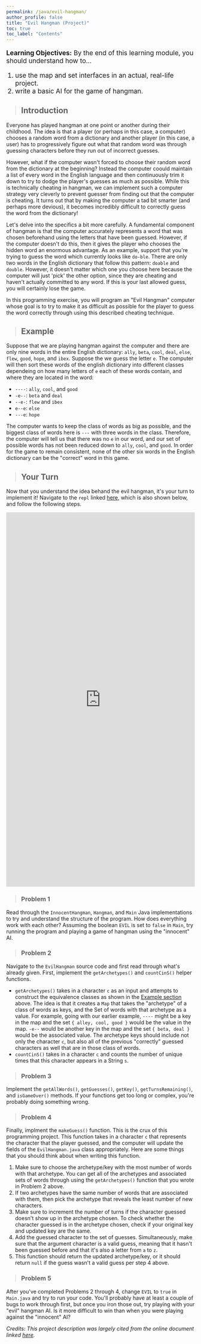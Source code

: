 ```yaml
---
permalink: /java/evil-hangman/
author_profile: false
title: "Evil Hangman (Project)"
toc: true
toc_label: "Contents"
---
```


<div class="notice--info">
<p style="font-size:13pt"><strong>Learning Objectives:</strong> By the end of this learning module, you should understand how to...</p>
<ol>
  <li style="font-size:13pt">use the map and set interfaces in an actual, real-life project.</li>
  <li style="font-size:13pt">write a basic AI for the game of hangman.</li>
</ol>
</div>

> ## Introduction

Everyone has played hangman at one point or another during their childhood. The idea is that a player (or perhaps in this case, a computer) chooses a random word from a dictionary and another player (in this case, a user) has to progressively figure out what that random word was through guessing characters before they run out of incorrect guesses.

However, what if the computer wasn't forced to choose their random word from the dictionary at the beginning? Instead the computer coould maintain a list of every word in the English language and then continuously trim it down to try to dodge the player's guesses as much as possible. While this is technically cheating in hangman, we can implement such a computer strategy very cleverly to prevent guesser from finding out that the computer is cheating. It turns out that by making the computer a tad bit smarter (and perhaps more devious), it becomes incredibly difficult to correctly guess the word from the dictionary!

Let's delve into the specifics a bit more carefully. A fundamental component of hangman is that the computer accurately represents a word that was chosen beforehand using the letters that have been guessed. However, if the computer doesn't do this, then it gives the player who chooses the hidden word an enormous advantage. As an example, support that you're trying to guess the word which currently looks like ```do-ble```. There are only two words in the English dictionary that follow this pattern: ```doable``` and ```double```. However, it doesn't matter which one you choose here because the computer will just 'pick' the other option, since they are cheating and haven't actually committed to any word. If this is your last allowed guess, you will certainly lose the game.

In this programming exercise, you will program an "Evil Hangman" computer whose goal is to try to make it as difficult as possible for the player to guess the word correctly through using this described cheating technique.

> ## Example

Suppose that we are playing hangman against the computer and there are only nine words in the entire English dictionary: ```ally```, ```beta```, ```cool```, ```deal```, ```else```, ```flew```, ```good```, ```hope```, and ```ibex```. Suppose the we guess the letter ```e```. The computer will then sort these words of the english dictionary into different classes dependeing on how many letters of ```e``` each of these words contain, and where they are located in the word:

  - ```----```: ```ally```, ```cool```, and ```good```
  - ```-e--```: ```beta``` and ```deal```
  - ```--e-```: ```flew``` and ```ibex```
  - ```e--e```: ```else```
  - ```---e```: ```hope```

The computer wants to keep the class of words as big as possible, and the biggest class of words here is ```---``` with three words in the class. Therefore, the computer will tell us that there was no ```e``` in our word, and our set of possible words has not been reduced down to ```ally```, ```cool```, and ```good```. In order for the game to remain consistent, none of the other six words in the English dictionary can be the "correct" word in this game.

> ## Your Turn

Now that you understand the idea behand the evil hangman, it's your turn to implement it! Navigate to the ```repl``` linked [here](https://repl.it/@myaomeow/EvilHangman), which is also shown below, and follow the following steps.

<iframe height="1000px" width="100%" src="https://repl.it/@myaomeow/EvilHangman?lite=true" scrolling="no" frameborder="no" allowtransparency="true" allowfullscreen="true" sandbox="allow-forms allow-pointer-lock allow-popups allow-same-origin allow-scripts allow-modals"></iframe>

> ### Problem 1

Read through the ```InnocentHangman```, ```Hangman```, and ```Main``` Java implementations to try and understand the structure of the program. How does everything work with each other? Assuming the boolean ```EVIL``` is set to ```false``` in ```Main```, try running the program and playing a game of hangman using the "innocent" AI.

> ### Problem 2

Navigate to the ```EvilHangman``` source code and first read through what's already given. First, implement the ```getArchetypes()``` and ```countCinS()``` helper functions.

  - ```getArchetypes()``` takes in a character ```c``` as an input and attempts to construct the equivalence classes as shown in the [Example section](/java/evil-hangman/index.html#example) above. The idea is that it creates a ```Map``` that takes the "archetype" of a class of words as keys, and the Set of words with that archetype as a value. For example, going with our earlier example, ```----``` might be a key in the map and the set ```{ alley, cool, good }``` would be the value in the map. ```-e--``` would be another key in the map and the set ```{ beta, deal }``` would be the associated value. The archetype keys should include not only the character ```c```, but also all of the previous "correctly" guessed characters as well that are in those class of words.
  - ```countCinS()``` takes in a character ```c``` and counts the number of unique times that this character appears in a String ```s```.

> ### Problem 3

Implement the ```getAllWords()```, ```getGuesses()```, ```getKey()```, ```getTurnsRemaining()```, and ```isGameOver()``` methods. If your functions get too long or complex, you're probably doing something wrong.

> ### Problem 4

Finally, implment the ```makeGuess()``` function. This is the crux of this programming project. This function takes in a character ```c``` that represents the character that the player guessed, and the computer will update the fields of the ```EvilHangman.java``` class appropriately. Here are some things that you should think about when writing this function. 

  1. Make sure to choose the archetype/key with the most number of words with that archetype. You can get all of the archetypes and associated sets of words through using the ```getArchetypes()``` function that you wrote in Problem 2 above.
  2. If two archetypes have the same number of words that are associated with them, then pick the archetype that reveals the least number of new characters. 
  3. Make sure to increment the number of turns if the character guessed doesn't show up in the archetype chosen. To check whether the character guessed is in the archetype chosen, check if your original key and updated key are the same.
  4. Add the guessed character to the set of guesses. Simultaneously, make sure that the argument character is a valid guess, meaning that it hasn't been guessed before and that it's also a letter from ```a``` to ```z```.
  5. This function should return the updated archetype/key, or it should return ```null``` if the guess wasn't a valid guess per step 4 above. 

> ### Problem 5

After you've completed Problems 2 through 4, change ```EVIL``` to ```true``` in ```Main.java``` and try to run your code. You'll probably have at least a couple of bugs to work through first, but once you iron those out, try playing with your "evil" hangman AI. Is it more difficult to win than when you were playing against the "innocent" AI?

*Credits: This project description was largely cited from the online document linked [here](http://nifty.stanford.edu/2011/schwarz-evil-hangman/Evil_Hangman.pdf).*
